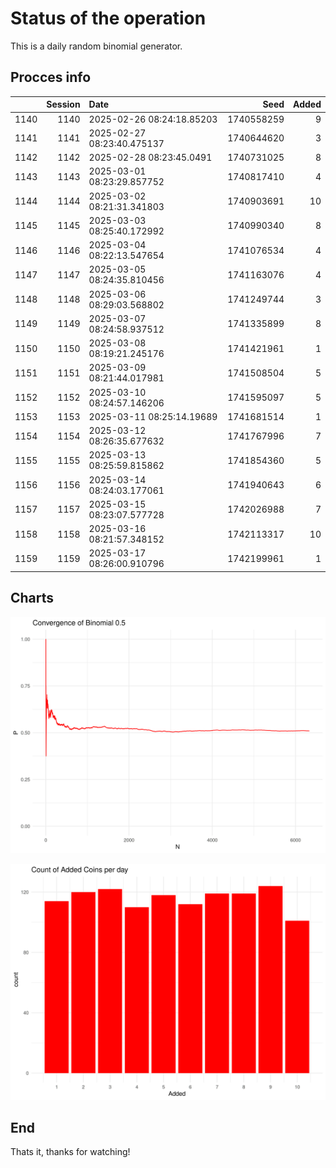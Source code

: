 # Status of the operation
  
  This is a daily random binomial generator.
  
## Procces info

|     | Session|Date                       |       Seed| Added|
|:----|-------:|:--------------------------|----------:|-----:|
|1140 |    1140|2025-02-26 08:24:18.85203  | 1740558259|     9|
|1141 |    1141|2025-02-27 08:23:40.475137 | 1740644620|     3|
|1142 |    1142|2025-02-28 08:23:45.0491   | 1740731025|     8|
|1143 |    1143|2025-03-01 08:23:29.857752 | 1740817410|     4|
|1144 |    1144|2025-03-02 08:21:31.341803 | 1740903691|    10|
|1145 |    1145|2025-03-03 08:25:40.172992 | 1740990340|     8|
|1146 |    1146|2025-03-04 08:22:13.547654 | 1741076534|     4|
|1147 |    1147|2025-03-05 08:24:35.810456 | 1741163076|     4|
|1148 |    1148|2025-03-06 08:29:03.568802 | 1741249744|     3|
|1149 |    1149|2025-03-07 08:24:58.937512 | 1741335899|     8|
|1150 |    1150|2025-03-08 08:19:21.245176 | 1741421961|     1|
|1151 |    1151|2025-03-09 08:21:44.017981 | 1741508504|     5|
|1152 |    1152|2025-03-10 08:24:57.146206 | 1741595097|     5|
|1153 |    1153|2025-03-11 08:25:14.19689  | 1741681514|     1|
|1154 |    1154|2025-03-12 08:26:35.677632 | 1741767996|     7|
|1155 |    1155|2025-03-13 08:25:59.815862 | 1741854360|     5|
|1156 |    1156|2025-03-14 08:24:03.177061 | 1741940643|     6|
|1157 |    1157|2025-03-15 08:23:07.577728 | 1742026988|     7|
|1158 |    1158|2025-03-16 08:21:57.348152 | 1742113317|    10|
|1159 |    1159|2025-03-17 08:26:00.910796 | 1742199961|     1|

## Charts 

![](charts/plot1.png)

![](charts/plot2.png)

## End

Thats it, thanks for watching!
